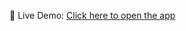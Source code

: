 🚀 Live Demo: [Click here to open the app]([https://<your-streamlit-cloud-link>](https://hospitalmanagementwebapp-g3vgcbk77umhij47ypqbam.streamlit.app/))
